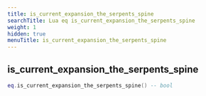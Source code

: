 ```yaml
---
title: is_current_expansion_the_serpents_spine
searchTitle: Lua eq is_current_expansion_the_serpents_spine
weight: 1
hidden: true
menuTitle: is_current_expansion_the_serpents_spine
---
```

## is_current_expansion_the_serpents_spine
```lua
eq.is_current_expansion_the_serpents_spine() -- bool
```